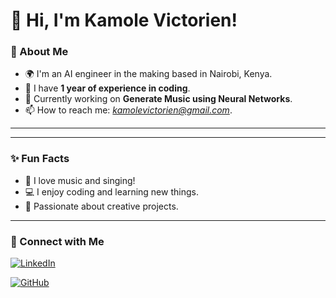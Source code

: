 
# 👋 Hi, I'm Kamole Victorien!

### 🎤 About Me
- 🌍 I'm an AI engineer in the making based in Nairobi, Kenya.
- 🔭 I have **1 year of experience in coding**.
- 🚀 Currently working on **Generate Music using Neural Networks**.
- 📫 How to reach me: *kamolevictorien@gmail.com*.

---

<!--### 🔥 GitHub Stats & Badges
<p align="center">
  <img src="https://github-readme-stats.vercel.app/api?username=YourGitHubUsername&show_icons=true&theme=radical" alt="GitHub Stats">
  <br>
  <img src="https://github-readme-streak-stats.herokuapp.com/?user=YourGitHubUsername&theme=radical" alt="GitHub Streak">
  <br>
  <img src="https://github-readme-stats.vercel.app/api/top-langs/?username=YourGitHubUsername&layout=compact&theme=radical" alt="Top Languages">
</p>-->

---

### ✨ Fun Facts
- 🎤 I love music and singing!
- 💻 I enjoy coding and learning new things.
- 🎨 Passionate about creative projects.

---

### 📲 Connect with Me
[![LinkedIn](https://img.shields.io/badge/LinkedIn-Connect-blue?style=for-the-badge&logo=linkedin)](https://www.linkedin.com/in/kamole-victorien/)
<!--[![Twitter](https://img.shields.io/badge/Twitter-Follow-blue?style=for-the-badge&logo=twitter)](https://twitter.com/your-profile)-->
[![GitHub](https://img.shields.io/github/followers/YourGitHubUsername?label=Follow&style=social)](https://github.com/KAMOLEVictorien)

<!--
**KAMOLEVictorien/KamoleVictorien** is a ✨ _special_ ✨ repository because its `README.md` (this file) appears on your GitHub profile.

Here are some ideas to get you started:

- 🔭 I’m currently working on ...
- 🌱 I’m currently learning ...
- 👯 I’m looking to collaborate on ...
- 🤔 I’m looking for help with ...
- 💬 Ask me about ...
- 📫 How to reach me: ...
- 😄 Pronouns: ...
- ⚡ Fun fact: ...
-->
